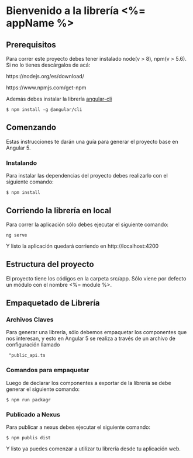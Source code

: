 # Bienvenido a la librería <%= appName %>

## Prerequisitos

Para correr este proyecto debes tener instalado node(v > 8), npm(v > 5.6).
Si no lo tienes descárgalos de acá:
<p>https://nodejs.org/es/download/</p>
<p>https://www.npmjs.com/get-npm</p>

Además debes instalar la librería <a href="https://github.com/angular/angular-cli">angular-cli</a>


```
$ npm install -g @angular/cli
```

## Comenzando

Estas instrucciones te darán una guía para generar el proyecto base en Angular 5.


### Instalando

Para instalar las dependencias del proyecto debes realizarlo con el siguiente comando:

```
$ npm install
```

## Corriendo la librería en local

Para correr la aplicación sólo debes ejecutar el siguiente comando:

```
ng serve
```

Y listo la aplicación quedará corriendo en http://localhost:4200

## Estructura del proyecto

El proyecto tiene los códigos en la carpeta src/app.
Sólo viene por defecto un módulo con el nombre  <%= module %>.

## Empaquetado de Librería
### Archivos Claves
Para generar una librería, sólo debemos empaquetar los componentes que nos interesan, y esto en Angular 5 se realiza a través de un archivo de configuración llamado
```
 "public_api.ts
 ```
 ### Comandos para empaquetar
Luego de declarar los componentes a exportar de la librería se debe generar el siguiente comando:

```
$ npm run packagr
 ```
 ### Publicado a Nexus
Para publicar a nexus debes ejecutar el siguiente comando:
```
$ npm publis dist
 ```
 Y listo ya puedes comenzar a utilizar tu librería desde tu aplicación web.
